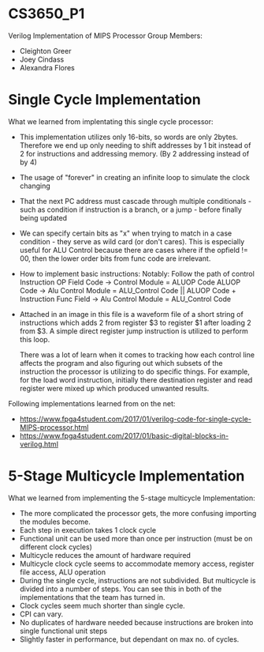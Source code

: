 # CS3650_P1
Verilog Implementation of MIPS Processor 
Group Members:
- Cleighton Greer
- Joey Cindass
- Alexandra Flores

# Single Cycle Implementation

What we learned from implentating this single cycle processor:
- This implementation utilizes only 16-bits, so words are only 2bytes. Therefore we end up only needing to shift addresses by 1 bit instead of 2 for instructions and addressing memory. 
    (By 2 addressing instead of by 4)
- The usage of "forever" in creating an infinite loop to simulate the clock changing 
- That the next PC address must cascade through multiple conditionals - such as condition if instruction is a branch, or a jump - before finally being updated
- We can specify certain bits as "x" when trying to match in a case condition - they serve as wild card (or don't cares).
    This is especially useful for ALU Control because there are cases where if the opfield != 00, then the lower order bits from func code are irrelevant.
- How to implement basic instructions:
    Notably: Follow the path of control
    Instruction OP Field Code -> Control Module = ALUOP Code
    ALUOP Code -> Alu Control Module = ALU_Control Code
    ||
    ALUOP Code + Instruction Func Field -> Alu Control Module = ALU_Control Code

- Attached in an image in this file is a waveform file of a short string of instructions which adds 2 from register $3 to register $1 after loading 2 from $3.
    A simple direct register jump instruction is utilized to perform this loop.

    There was a lot of learn when it comes to tracking how each control line affects the program and also figuring out which subsets of the instruction
    the processor is utilizing to do specific things. For example, for the load word instruction, initially there destination register and read register were mixed up which produced unwanted results. 




Following implementations learned from on the net:
- https://www.fpga4student.com/2017/01/verilog-code-for-single-cycle-MIPS-processor.html
- https://www.fpga4student.com/2017/01/basic-digital-blocks-in-verilog.html




# 5-Stage Multicycle Implementation 

What we learned from implementing the 5-stage multicycle Implementation:
- The more complicated the processor gets, the more confusing importing the modules become. 
- Each step in execution takes 1 clock cycle
- Functional unit can be used more than once per instruction (must be on different clock cycles)
- Multicycle reduces the amount of hardware required
- Multicycle clock cycle seems to accommodate memory access, register file access, ALU operation
- During the single cycle, instructions are not subdivided. But multicycle is divided into a number of steps. You can see this in both of the implementations that the team has turned in. 
- Clock cycles seem much shorter than single cycle. 
- CPI can vary. 
- No duplicates of hardware needed because instructions are broken into single functional unit steps
- Slightly faster in performance, but dependant on max no. of cycles.  
 
